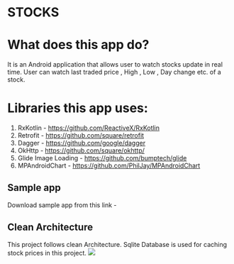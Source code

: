 # STOCKS 

# What does this app do?
It is an  Android application that allows user to watch stocks update in real time. User can watch 
last traded price , High , Low , Day change etc. of a stock.

# Libraries this app uses:

1. RxKotlin - https://github.com/ReactiveX/RxKotlin
2. Retrofit - https://github.com/square/retrofit
3. Dagger - https://github.com/google/dagger
4. OkHttp - https://github.com/square/okhttp/
5. Glide Image Loading - https://github.com/bumptech/glide
6. MPAndroidChart - https://github.com/PhilJay/MPAndroidChart

## Sample app
Download sample app from this link - 


## Clean Architecture
This project follows clean Architecture. Sqlite Database is used for caching stock prices in this
project.
![](https://blog.cleancoder.com/uncle-bob/images/2012-08-13-the-clean-architecture/CleanArchitecture.jpg)
